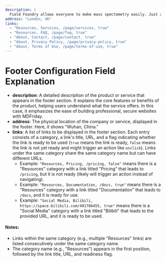 ```yaml
---
description: |
  Field Foundry allows everyone to make mass spectometry easily. Just a few clicks, and your results are ready.
address: "London, UK"
links:
  - "Resources, Services, /page/services, true"
  - "Resources, FAQ, /page/faq, true"
  - "About, Contact, /page/contact, true"
  - "About, Privacy Policy, /page/privacy-policy, true"
  - "About, Terms of Use, /page/terms-of-use, true"
---
```


# Footer Configuration Field Explanation

- **description**: A detailed description of the product or service that appears in the footer section. It explains the core features or benefits of the product, helping users understand what the service offers. In this case, it emphasizes the ease of building professional, secure websites with MDFriday.
- **address**: The physical location of the company or service, displayed in the footer. Here, it shows "Wuhan, China."
- **links**: A list of links to be displayed in the footer section. Each entry consists of a category, a link's title, URL, and a flag indicating whether the link is ready to be used (`true` means the link is ready, `false` means the link is not yet ready and might trigger an action like `onclick`). Links under the same category share the same category name but can have different URLs.
    - Example: `"Resources, Pricing, /pricing, false"` means there is a "Resources" category with a link titled "Pricing" that leads to `/pricing`, but it is not ready (likely will trigger an action instead of navigating).
    - Example: `"Resources, Documentation, /docs, true"` means there is a "Resources" category with a link titled "Documentation" that leads to `/docs`, and it is ready for use.
    - Example: `"Social Media, Bilibili, https://space.bilibili.com/491786455, true"` means there is a "Social Media" category with a link titled "Bilibili" that leads to the provided URL, and it is ready to be used.

#### Notes:
- Links within the same category (e.g., multiple "Resources" links) are listed consecutively under the same category name.
- The category name (e.g., "Resources") appears in the first position, followed by the link title, URL, and readiness flag.
